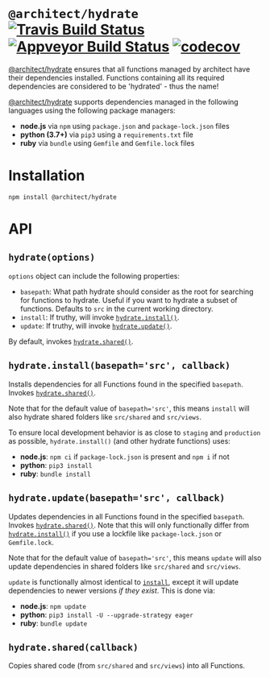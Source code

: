 # `@architect/hydrate` [![Travis Build Status](https://travis-ci.com/architect/hydrate.svg?branch=master)](https://travis-ci.com/architect/hydrate) [![Appveyor Build Status](https://ci.appveyor.com/api/projects/status/1svykswtyce1k3u9/branch/master?svg=true)](https://ci.appveyor.com/project/ArchitectCI/hydrate/branch/master) [![codecov](https://codecov.io/gh/architect/hydrate/branch/master/graph/badge.svg)](https://codecov.io/gh/architect/hydrate)

[@architect/hydrate][npm] ensures that all functions managed by architect have
their dependencies installed. Functions containing all its required dependencies
are considered to be 'hydrated' - thus the name!

[@architect/hydrate][npm] supports dependencies managed in the following languages
using the following package managers:

- **node.js** via `npm` using `package.json` and `package-lock.json` files
- **python (3.7+)** via `pip3` using a `requirements.txt` file
- **ruby** via `bundle` using `Gemfile` and `Gemfile.lock` files

# Installation

    npm install @architect/hydrate

# API

## `hydrate(options)`

`options` object can include the following properties:

- `basepath`: What path hydrate should consider as the root for searching for
    functions to hydrate. Useful if you want to hydrate a subset of functions.
    Defaults to `src` in the current working directory.
- `install`: If truthy, will invoke [`hydrate.install()`][install].
- `update`: If truthy, will invoke [`hydrate.update()`][update].

By default, invokes [`hydrate.shared()`][shared].

## `hydrate.install(basepath='src', callback)`

Installs dependencies for all Functions found in the specified `basepath`. Invokes
[`hydrate.shared()`][shared].

Note that for the default value of `basepath='src'`, this means `install` will
also hydrate shared folders like `src/shared` and `src/views`.

To ensure local development behavior is as close to `staging` and `production`
as possible, `hydrate.install()` (and other hydrate functions) uses:

- **node.js**: `npm ci` if `package-lock.json` is present and `npm i` if not
- **python**: `pip3 install`
- **ruby**: `bundle install`

## `hydrate.update(basepath='src', callback)`

Updates dependencies in all Functions found in the specified `basepath`. Invokes
[`hydrate.shared()`][shared]. Note that this will only functionally differ from
[`hydrate.install()`][install] if you use a lockfile like `package-lock.json` or
`Gemfile.lock`.

Note that for the default value of `basepath='src'`, this means `update` will
also update dependencies in shared folders like `src/shared` and `src/views`.

`update` is functionally almost identical to [`install`][install],
except it will update dependencies to newer versions _if they exist_. This is
done via:

- **node.js**: `npm update`
- **python**: `pip3 install -U --upgrade-strategy eager`
- **ruby**: `bundle update`

## `hydrate.shared(callback)`

Copies shared code (from `src/shared` and `src/views`) into all Functions.

[shared]: #hydratesharedcallback
[install]: #hydrateinstallbasepathsrc-callback
[update]: #hydrateupdatebasepathsrc-callback
[npm]: https://www.npmjs.com/package/@architect/hydrate
